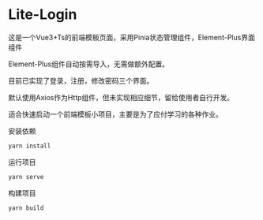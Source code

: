 # Lite-Login

这是一个Vue3+Ts的前端模板页面，采用Pinia状态管理组件，Element-Plus界面组件

Element-Plus组件自动按需导入，无需做额外配置。

目前已实现了登录，注册，修改密码三个界面。

默认使用Axios作为Http组件，但未实现相应细节，留给使用者自行开发。

适合快速启动一个前端模板小项目，主要是为了应付学习的各种作业。

安装依赖

```powershell
yarn install
```

运行项目

```powershell
yarn serve
```

构建项目
```powershell
yarn build
```